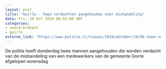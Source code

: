 ```yaml
---
layout: post
title: "Goirle - Twee verdachten aangehouden voor mishandeling"
date: Fri, 19 Oct 2018 08:55:00 GMT
categories: 
- noord-brabant 
- goirle 
externe_link: "https://www.politie.nl/nieuws/2018/oktober/19/08-twee-verdachten-aangehouden-voor-mishandeling.html"
---
```


De politie heeft donderdag twee mannen aangehouden die worden verdacht van de mishandeling van een medewerkers van de gemeente Goirle afgelopen woensdag
